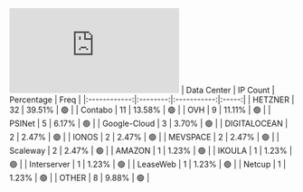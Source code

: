 ![Diagramm](https://github.com/obajay/StateSync-snapshots/blob/main/Projects/Planq/1/README.md)
| Data Center | IP Count | Percentage | Freq |
|:------------:|:--------:|:-----------:|:-----:|
| HETZNER | 32 | 39.51% | 🟢 |
| Contabo | 11 | 13.58% | 🟢 |
| OVH | 9 | 11.11% | 🟢 |
| PSINet | 5 | 6.17% | 🟢 |
| Google-Cloud | 3 | 3.70% | 🟢 |
| DIGITALOCEAN | 2 | 2.47% | 🟢 |
| IONOS | 2 | 2.47% | 🟢 |
| MEVSPACE | 2 | 2.47% | 🟢 |
| Scaleway | 2 | 2.47% | 🟢 |
| AMAZON | 1 | 1.23% | 🟢 |
| IKOULA | 1 | 1.23% | 🟢 |
| Interserver | 1 | 1.23% | 🟢 |
| LeaseWeb | 1 | 1.23% | 🟢 |
| Netcup | 1 | 1.23% | 🟢 |
| OTHER | 8 | 9.88% | 🟢 |